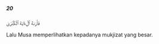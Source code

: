 ##### 20

<span class="ayah">فَأَرَىٰهُ ٱلْءَايَةَ ٱلْكُبْرَىٰ</span>

<span class="ayah_translation">Lalu Musa memperlihatkan kepadanya mukjizat yang besar.</span>
